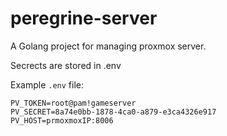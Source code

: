 # peregrine-server

A Golang project for managing proxmox server.

Secrects are stored in .env

Example ```.env``` file:

```
PV_TOKEN=root@pam!gameserver
PV_SECRET=8a74e0bb-1878-4ca0-a879-e3ca4326e917
PV_HOST=prmoxmoxIP:8006
```
